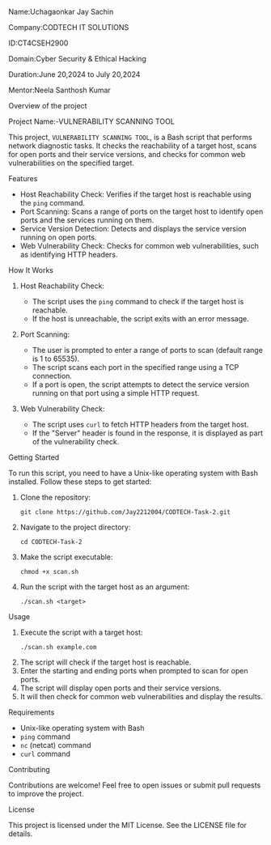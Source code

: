 Name:Uchagaonkar Jay Sachin

Company:CODTECH IT SOLUTIONS

ID:CT4CSEH2900

Domain:Cyber Security & Ethical Hacking

Duration:June 20,2024 to July 20,2024

Mentor:Neela Santhosh Kumar

Overview of the project

Project Name:-VULNERABILITY SCANNING TOOL

This project, `VULNERABILITY SCANNING TOOL`, is a Bash script that performs network diagnostic tasks. It checks the reachability of a target host, scans for open ports and their service versions, and checks for common web vulnerabilities on the specified target.

Features

- Host Reachability Check: Verifies if the target host is reachable using the `ping` command.
- Port Scanning: Scans a range of ports on the target host to identify open ports and the services running on them.
- Service Version Detection: Detects and displays the service version running on open ports.
- Web Vulnerability Check: Checks for common web vulnerabilities, such as identifying HTTP headers.

How It Works

1. Host Reachability Check: 
   - The script uses the `ping` command to check if the target host is reachable.
   - If the host is unreachable, the script exits with an error message.

2. Port Scanning:
   - The user is prompted to enter a range of ports to scan (default range is 1 to 65535).
   - The script scans each port in the specified range using a TCP connection.
   - If a port is open, the script attempts to detect the service version running on that port using a simple HTTP request.

3. Web Vulnerability Check:
   - The script uses `curl` to fetch HTTP headers from the target host.
   - If the "Server" header is found in the response, it is displayed as part of the vulnerability check.

Getting Started

To run this script, you need to have a Unix-like operating system with Bash installed. Follow these steps to get started:

1. Clone the repository:
   ```
   git clone https://github.com/Jay2212004/CODTECH-Task-2.git
   ```
2. Navigate to the project directory:
   ```
   cd CODTECH-Task-2
   ```
3. Make the script executable:
   ```
   chmod +x scan.sh
   ```
4. Run the script with the target host as an argument:
   ```
   ./scan.sh <target>
   ```

Usage

1. Execute the script with a target host:
   ```
   ./scan.sh example.com
   ```
2. The script will check if the target host is reachable.
3. Enter the starting and ending ports when prompted to scan for open ports.
4. The script will display open ports and their service versions.
5. It will then check for common web vulnerabilities and display the results.

Requirements

- Unix-like operating system with Bash
- `ping` command
- `nc` (netcat) command
- `curl` command

Contributing

Contributions are welcome! Feel free to open issues or submit pull requests to improve the project.

License

This project is licensed under the MIT License. See the LICENSE file for details.
